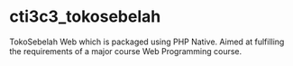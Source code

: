 # cti3c3_tokosebelah
TokoSebelah Web which is packaged using PHP Native. Aimed at fulfilling the requirements of a major course Web Programming course.
